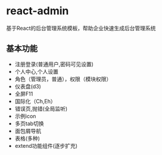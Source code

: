 # react-admin

基于React的后台管理系统模板，帮助企业快速生成后台管理系统

## 基本功能

- 注册登录(普通用户,密码可见设置)
- 个人中心,个人设置
- 角色（管理员，普通），权限（模块权限）
- 仪表盘(d3)
- 全屏F11
- 国际化（Ch,Eh）
- 错误页,抛错(全局监听)
- 示例icon
- 多页tab切换
- 面包屑导航
- 表格(多种)
- extend功能组件(逐步扩充)